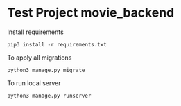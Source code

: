 # Test Project movie_backend

Install requirements
```
pip3 install -r requirements.txt
```

To apply all migrations
```
python3 manage.py migrate
```
To run local server
```
python3 manage.py runserver
```
